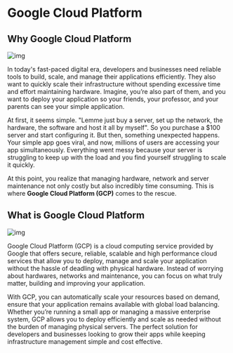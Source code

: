 # Google Cloud Platform

## Why Google Cloud Platform

![img](../../../public/assets/cloud-development/1-intro-gcp/why.png)

In today's fast-paced digital era, developers and businesses need reliable tools to build, scale, and manage their applications efficiently. They also want to quickly scale their infrastructure without spending excessive time and effort maintaining hardware. Imagine, you’re also part of them, and you want to deploy your application so your friends, your professor, and your parents can see your simple application.

At first, it seems simple. "Lemme just buy a server, set up the network, the hardware, the software and host it all by myself". So you purchase a $100 server and start configuring it. But then, something unexpected happens. Your simple app goes viral, and now, millions of users are accessing your app simultaneously. Everything went messy because your server is struggling to keep up with the load and you find yourself struggling to scale it quickly.

At this point, you realize that managing hardware, network and server maintenance not only costly but also incredibly time consuming. This is where **Google Cloud Platform (GCP)** comes to the rescue.

## What is Google Cloud Platform

![img](../../../public/assets/cloud-development/1-intro-gcp/gcp.png)

Google Cloud Platform (GCP) is a cloud computing service provided by Google that offers secure, reliable, scalable and high performance cloud services that allow you to deploy, manage and scale your application without the hassle of deadling with physical hardware. Instead of worrying about hardwares, networks and maintenance, you can focus on what truly matter, building and improving your application.

With GCP, you can automatically scale your resources based on demand, ensure that your application remains available with global load balancing. Whether you’re running a small app or managing a massive enterprise system, GCP allows you to deploy efficiently and scale as needed without the burden of managing physical servers. The perfect solution for developers and businesses looking to grow their apps while keeping infrastructure management simple and cost effective.
